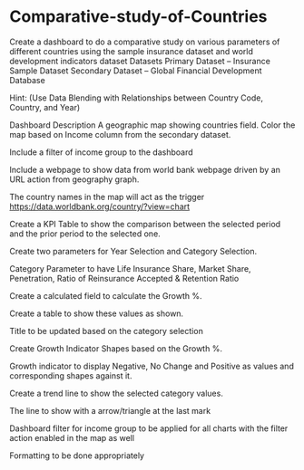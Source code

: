 # Comparative-study-of-Countries
 Create a dashboard to do a comparative study on various parameters of different countries using the sample insurance dataset and world development indicators dataset Datasets Primary Dataset – Insurance Sample Dataset
Secondary Dataset – Global Financial Development Database

Hint: (Use Data Blending with Relationships between Country Code, Country, and Year)

Dashboard Description A geographic map showing countries field. Color the map based on Income column from the secondary dataset.

Include a filter of income group to the dashboard

Include a webpage to show data from world bank webpage driven by an URL action from geography graph.

The country names in the map will act as the trigger https://data.worldbank.org/country/?view=chart

Create a KPI Table to show the comparison between the selected period and the prior period to the selected one.

Create two parameters for Year Selection and Category Selection.

Category Parameter to have Life Insurance Share, Market Share, Penetration, Ratio of Reinsurance Accepted & Retention Ratio

Create a calculated field to calculate the Growth %.

Create a table to show these values as shown.

Title to be updated based on the category selection

Create Growth Indicator Shapes based on the Growth %.

Growth indicator to display Negative, No Change and Positive as values and corresponding shapes against it.

Create a trend line to show the selected category values.

The line to show with a arrow/triangle at the last mark

Dashboard filter for income group to be applied for all charts with the filter action enabled in the map as well

Formatting to be done appropriately
